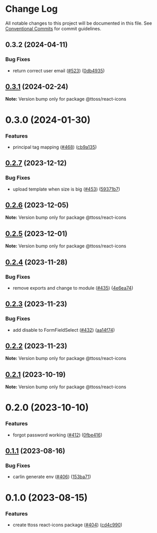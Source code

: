 # Change Log

All notable changes to this project will be documented in this file.
See [Conventional Commits](https://conventionalcommits.org) for commit guidelines.

## 0.3.2 (2024-04-11)

### Bug Fixes

- return correct user email ([#523](https://github.com/ttoss/ttoss/issues/523)) ([0db4935](https://github.com/ttoss/ttoss/commit/0db493553f8b9c748b7edf4cd47bdbeeb5f53ee0))

## [0.3.1](https://github.com/ttoss/ttoss/compare/@ttoss/react-icons@0.3.0...@ttoss/react-icons@0.3.1) (2024-02-24)

**Note:** Version bump only for package @ttoss/react-icons

# 0.3.0 (2024-01-30)

### Features

- principal tag mapping ([#468](https://github.com/ttoss/ttoss/issues/468)) ([cb9a135](https://github.com/ttoss/ttoss/commit/cb9a1355a179e65939aa8b215dfa0d624268b2b0))

## [0.2.7](https://github.com/ttoss/ttoss/compare/@ttoss/react-icons@0.2.6...@ttoss/react-icons@0.2.7) (2023-12-12)

### Bug Fixes

- upload template when size is big ([#453](https://github.com/ttoss/ttoss/issues/453)) ([59371b7](https://github.com/ttoss/ttoss/commit/59371b7eb9befa006ffe316541f60dfc534dcbd4))

## [0.2.6](https://github.com/ttoss/ttoss/compare/@ttoss/react-icons@0.2.5...@ttoss/react-icons@0.2.6) (2023-12-05)

**Note:** Version bump only for package @ttoss/react-icons

## [0.2.5](https://github.com/ttoss/ttoss/compare/@ttoss/react-icons@0.2.4...@ttoss/react-icons@0.2.5) (2023-12-01)

**Note:** Version bump only for package @ttoss/react-icons

## [0.2.4](https://github.com/ttoss/ttoss/compare/@ttoss/react-icons@0.2.3...@ttoss/react-icons@0.2.4) (2023-11-28)

### Bug Fixes

- remove exports and change to module ([#435](https://github.com/ttoss/ttoss/issues/435)) ([4e6ea74](https://github.com/ttoss/ttoss/commit/4e6ea74fbf646df3f677221ebad78becca2c26d4))

## [0.2.3](https://github.com/ttoss/ttoss/compare/@ttoss/react-icons@0.2.2...@ttoss/react-icons@0.2.3) (2023-11-23)

### Bug Fixes

- add disable to FormFieldSelect ([#432](https://github.com/ttoss/ttoss/issues/432)) ([aa14f74](https://github.com/ttoss/ttoss/commit/aa14f746c58035983391a367284f246b3ffb78f4))

## [0.2.2](https://github.com/ttoss/ttoss/compare/@ttoss/react-icons@0.2.1...@ttoss/react-icons@0.2.2) (2023-11-23)

**Note:** Version bump only for package @ttoss/react-icons

## [0.2.1](https://github.com/ttoss/ttoss/compare/@ttoss/react-icons@0.2.0...@ttoss/react-icons@0.2.1) (2023-10-19)

**Note:** Version bump only for package @ttoss/react-icons

# 0.2.0 (2023-10-10)

### Features

- forgot password working ([#412](https://github.com/ttoss/ttoss/issues/412)) ([0fbe416](https://github.com/ttoss/ttoss/commit/0fbe416da19d65f72fa572fe949128b60002ed4b))

## [0.1.1](https://github.com/ttoss/ttoss/compare/@ttoss/react-icons@0.1.0...@ttoss/react-icons@0.1.1) (2023-08-16)

### Bug Fixes

- carlin generate env ([#406](https://github.com/ttoss/ttoss/issues/406)) ([153ba71](https://github.com/ttoss/ttoss/commit/153ba71643461cdae076d3ba5779655f4988232c))

# 0.1.0 (2023-08-15)

### Features

- create ttoss react-icons package ([#404](https://github.com/ttoss/ttoss/issues/404)) ([cd4c990](https://github.com/ttoss/ttoss/commit/cd4c990743da9bfd9d243d84adc38ad778824cc5))
